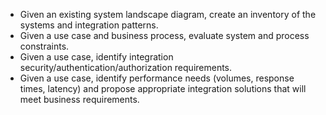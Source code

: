- Given an existing system landscape diagram, create an inventory of the systems and integration patterns.
- Given a use case and business process, evaluate system and process constraints.
- Given a use case, identify integration security/authentication/authorization requirements. 
- Given a use case, identify performance needs (volumes, response times, latency) and propose appropriate integration solutions that will meet business requirements.
